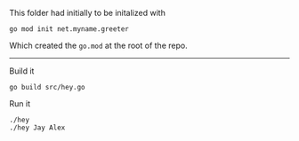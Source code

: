 This folder had initially to be initalized with

    go mod init net.myname.greeter

Which created the `go.mod` at the root of the repo.

---

Build it

    go build src/hey.go

Run it

    ./hey
    ./hey Jay Alex
